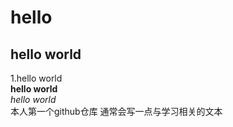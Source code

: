 # hello 
## hello world  
1.hello world  
**hello world**  
*hello world*  
本人第一个github仓库  通常会写一点与学习相关的文本
